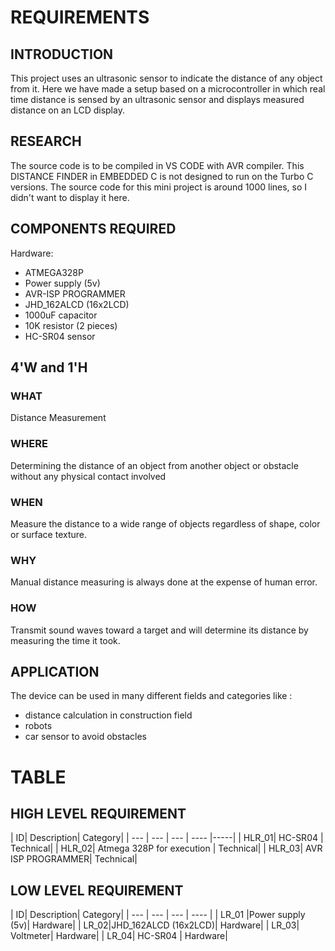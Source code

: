 # REQUIREMENTS

## INTRODUCTION
This project uses an ultrasonic sensor to indicate the distance of any object from it. Here we have made a setup based on a microcontroller in which real time distance is sensed by an ultrasonic sensor and displays measured distance on an LCD display.

## RESEARCH
The source code is to be compiled in VS CODE with AVR compiler. This DISTANCE FINDER in EMBEDDED C is not designed to run on the Turbo C versions. The source code for this mini project is around 1000 lines, so I didn't want to display it here.

## COMPONENTS REQUIRED
Hardware:
* ATMEGA328P
* Power supply (5v)
* AVR-ISP PROGRAMMER
* JHD_162ALCD (16x2LCD)
* 1000uF capacitor
* 10K resistor (2 pieces)
* HC-SR04 sensor

## 4'W and 1'H

### WHAT
Distance Measurement

### WHERE
Determining the distance of an object from another object or obstacle without any physical contact involved 

### WHEN
Measure the distance to a wide range of objects regardless of shape, color or surface texture.

### WHY
Manual distance measuring is always done at the expense of human error.

### HOW
Transmit sound waves toward a target and will determine its distance by measuring the time it took.

## APPLICATION
The device can be used in many different fields and categories like :
* distance calculation in construction field
* robots 
* car sensor to avoid obstacles

# TABLE
## HIGH LEVEL REQUIREMENT

| ID| Description| Category|
| --- | --- | --- | ---- |-----|
| HLR_01| HC-SR04 | Technical|
| HLR_02| Atmega 328P for execution | Technical|
| HLR_03| AVR ISP PROGRAMMER| Technical|

## LOW LEVEL REQUIREMENT

| ID| Description| Category|
| --- | --- | --- | ---- |
| LR_01 |Power supply (5v)| Hardware|
| LR_02|JHD_162ALCD (16x2LCD)| Hardware|
| LR_03| Voltmeter| Hardware|
| LR_04| HC-SR04 | Hardware|
